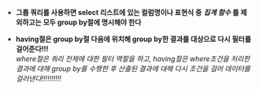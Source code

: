 * **그룹 쿼리를 사용하면 select 리스트에 있는 컬럼명이나 표현식 중** 
*__집계 함수__*
**를 제외하고는 모두 group by절에 명시해야 한다**





* **having절은 group by절 다음에 위치해 group by한 결과를 대상으로 다시 필터를 걸어준다!!!**  
*where절은 쿼리 전체에 대한 필터 역할을 하고, having절은 where조건을 처리한 결과에 대해 group by를 수행한 후 산출된 결과에 대해 다시 조건을 걸어 데이터를 걸러낸다!!!!!!!!!!*
